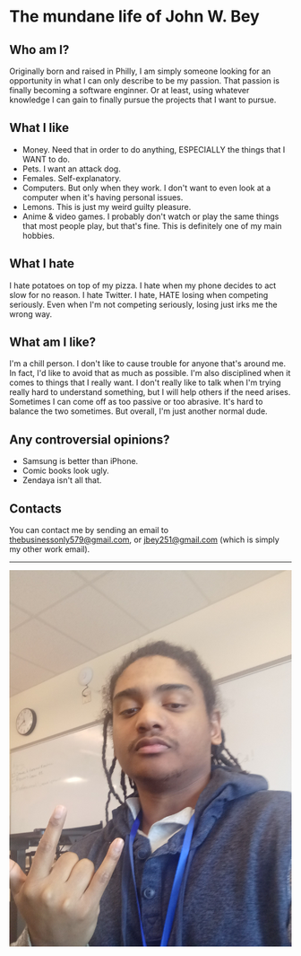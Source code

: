 # The mundane life of John W. Bey

## Who am I?

Originally born and raised in Philly, I am simply someone looking for an opportunity in what I can only describe to be my passion. That passion is finally becoming a software enginner. Or at least,
using whatever knowledge I can gain to finally pursue the projects that I want to pursue.

## What I like

- Money. Need that in order to do anything, ESPECIALLY the things that I WANT to do.
- Pets. I want an attack dog. 
- Females. Self-explanatory.
- Computers. But only when they work. I don't want to even look at a computer when it's having personal issues.
- Lemons. This is just my weird guilty pleasure.
- Anime & video games. I probably don't watch or play the same things that most people play, but that's fine. This is definitely one of my main hobbies.

## What I hate

I hate potatoes on top of my pizza. I hate when my phone decides to act slow for no reason. I hate Twitter. I hate, HATE losing
when competing seriously. Even when I'm not competing seriously, losing just irks me the wrong way.

## What am I like?

I'm a chill person. I don't like to cause trouble for anyone that's around me. In fact, I'd like to avoid that as much as possible. I'm also disciplined when it comes to things that I really want. I don't really like to talk when I'm trying really hard to understand something, but I will help others if the need arises. Sometimes I can come off as too passive or too abrasive. It's hard to balance the two sometimes. But overall, I'm just another normal dude.

## Any controversial opinions?

- Samsung is better than iPhone.
- Comic books look ugly.
- Zendaya isn't all that.

## Contacts

You can contact me by sending an email to thebusinessonly579@gmail.com, or jbey251@gmail.com (which is simply my other work email).

---

![John Bey picture](images/JBEY.jpg)
